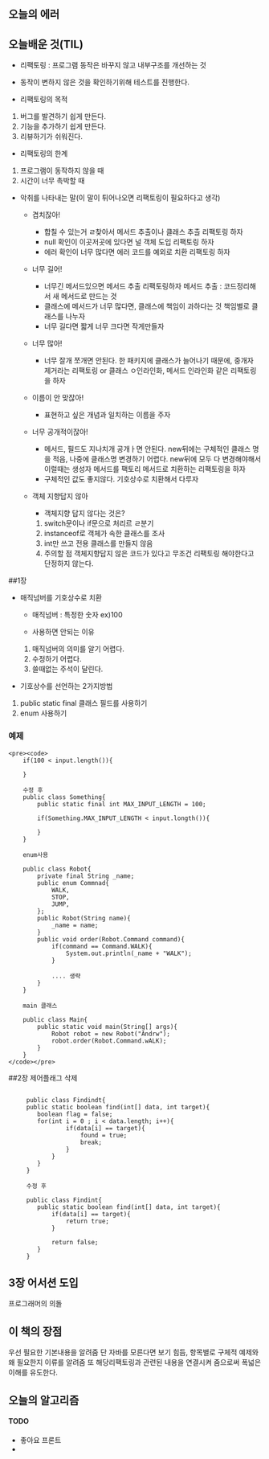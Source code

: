 ## 오늘의 에러







## 오늘배운 것(TIL)

* 리팩토링 : 프로그램 동작은 바꾸지 않고 내부구조를 개선하는 것
* 동작이 변하지 않은 것을 확인하기위해 테스트를 진행한다. 

* 리팩토링의 목적
1. 버그를 발견하기 쉽게 만든다. 
2. 기능을 추가하기 쉽게 만든다. 
3. 리뷰하기가 쉬워진다.

* 리팩토링의 한계 
1. 프로그램이 동작하지 않을 때
2. 시간이 너무 촉박할 때

* 악취를 나타내는 말(이 말이 튀어나오면 리팩토링이 필요하다고 생각)
	* 겹치잖아!
		* 합칠 수 있는거 ㄹ찾아서 메서드 추출이나 클래스 추츨 리팩토링 하자
		* null 확인이 이곳저곳에 있다면 널 객체 도입 리팩토링 하자
		* 에러 확인이 너무 많다면 에러 코드를 예외로 치환 리팩토링 하자
	
	* 너무 길어!
		* 너무긴 메서드있으면 메서드 추출 리팩토링하자 메서드 추출 : 코드정리해서 새 메서드로 만드는 것
		* 클래스에 메서드가 너무 많다면, 클래스에 책임이 과하다는 것 책임별로 클래스를 나누자 
		* 너무 길다면 짧게 너무 크다면 작게만들자
		
	* 너무 많아!
		* 너무 잘개 쪼개면 안된다. 한 패키지에 클래스가 늘어나기 때문에, 중개자 제거라는 리팩토링 or 클래스 ㅇ인라인화, 메서드 인라인화 같은 리팩토링을 하자
	* 이름이 안 맞잖아!
		* 표현하고 싶은 개념과 일치하는 이름을 주자 
	* 너무 공개적이잖아!
		* 메서드, 필드도 지나치개 공개ㅏ면 안된다. new뒤에는 구체적인 클래스 명을 적음, 나중에 클래스명 변경하기 어렵다. new뒤에 모두 다 변경해야해서 이럴때는 생성자 메서드를 팩토리 메서드로 치환하는 리팩토링을 하자 
		* 구체적인 값도 좋지않다. 기호상수로 치환해서 다루자 
	* 객체 지향답지 않아
		* 객체지향 답지 않다는 것은?
		1. switch문이나 if문으로 처리르 ㄹ분기
		2. instanceof로 객체가 속한 클래스를 조사
		3. int만 쓰고 전용 클래스를 만들지 않음
		4. 주의할 점 객체지향답지 않은 코드가 있다고 무조건 리팩토링 해야한다고 단정하지 않는다.


##1장
* 매직넘버를 기호상수로 치환
	* 매직넘버 : 특정한 숫자 ex)100

	* 사용하면 안되는 이유 
	1. 매직넘버의 의미를 알기 어렵다. 
	2. 수정하기 어렵다. 
	3. 쓸때없는 주석이 달린다. 


* 기호상수를 선언하는 2가지방법
1.  public static final 클래스 필드를 사용하기
2.  enum 사용하기 

### 예제
	<pre><code>
    	if(100 < input.length()){
        
        }
        
        수정 후
        public class Something{
        	public static final int MAX_INPUT_LENGTH = 100;
            
            if(Something.MAX_INPUT_LENGTH < input.longth()){
            
            }
        }
        
        enum사용
        
        public class Robot{
        	private final String _name;
            public enum Commnad{
            	WALK,
                STOP,
                JUMP,
            };
            public Robot(String name){
            	_name = name;
            }
            public void order(Robot.Command command){
            	if(command == Command.WALK){
                	System.out.println(_name + "WALK");
                }
                
                .... 생략
            }
        }
        
        main 클래스
        
        public class Main{
        	public static void main(String[] args){
				Robot robot = new Robot("Andrw");
                robot.order(Robot.Command.wALK);
            }
        }
    </code></pre>



##2장 제어플래그 삭제
<pre><code>
     public class Findindt{
     public static boolean find(int[] data, int target){
		boolean flag = false;
        for(int i = 0 ; i < data.length; i++){
        		if(data[i] == target){
                	found = true;
                    break;
                }
        	}
     	}
     }
     
     수정 후
     
     public class Findint{
     	public static boolean find(int[] data, int target){
        	if(data[i] == target){
				return true;
            }
            
            return false;
        }
     }
</code></pre>

## 3장 어서션 도입
프로그래머의 의돌

## 이 책의 장점
우선 필요한 기본내용을 알려줌 단 자바를 모른다면 보기 힘듬, 항목별로 구체적 예제와 왜 필요한지 이류를 알려줌
또 해당리팩토링과 관련된 내용을 연결시켜 줌으로써 폭넓은 이해를 유도한다. 

## 오늘의 알고리즘





#### TODO

* 좋아요 프론트
* 





